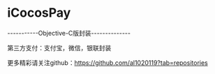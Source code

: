 # iCocosPay



-----------Objective-C版封装--------------

第三方支付：支付宝，微信，银联封装

更多精彩请关注github：https://github.com/al1020119?tab=repositories
